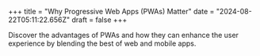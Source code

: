 +++
title = "Why Progressive Web Apps (PWAs) Matter"
date = "2024-08-22T05:11:22.656Z"
draft = false
+++

  Discover the advantages of PWAs and how they can enhance the user experience by blending the best of web and mobile apps.
        